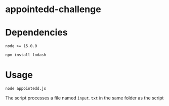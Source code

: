 # appointedd-challenge

# Dependencies
`node >= 15.0.0`

`npm install lodash`

# Usage

`node appointedd.js`

The script processes a file named `input.txt` in the same folder as the script
